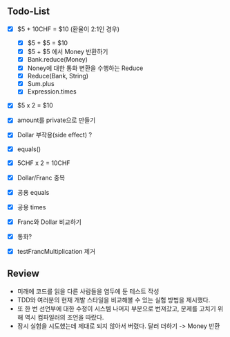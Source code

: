 
## Todo-List

- [x] $5 + 10CHF = $10 (환율이 2:1인 경우)
  - [x] $5 + $5 = $10
  - [x] $5 + $5 에서 Money 반환하기
  - [x] Bank.reduce(Money)
  - [x] Noney에 대한 통화 변환을 수행하는 Reduce
  - [x] Reduce(Bank, String)
  - [x] Sum.plus
  - [x] Expression.times
- [x] $5 x 2 = $10
- [x] amount를 private으로 만들기
- [x] Dollar 부작용(side effect) ?
- [x] equals()
- [x] 5CHF x 2 = 10CHF
- [x] Dollar/Franc 중복
- [x] 공용 equals
- [x] 공용 times
- [x] Franc와 Dollar 비교하기
- [x] 통화?
- [x] testFrancMultiplication 제거


## Review
- 미래에 코드를 읽을 다른 사람들을 염두에 둔 테스트 작성
- TDD와 여러분의 현재 개발 스타일을 비교해볼 수 있는 실험 방법을 제시했다.
- 또 한 번 선언부에 대한 수정이 시스템 나머지 부분으로 번져갔고, 문제를 고치기 위해 역시 컴파일러의 조언을 따랐다.
- 잠시 실험을 시도했는데 제대로 되지 않아서 버렸다. 달러 더하기 -> Money 반환